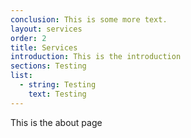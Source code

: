 ```yaml
---
conclusion: This is some more text.
layout: services
order: 2
title: Services
introduction: This is the introduction
sections: Testing
list:
  - string: Testing
    text: Testing
---
```

This is the about page

